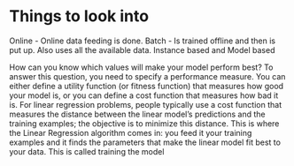 # Things to look into

Online - Online data feeding is done.
Batch - Is trained offline and then is put up. Also uses all the available data.
Instance based and Model based

How can you know which values will make your model perform best? To answer this
question, you need to specify a performance measure. You can either define a utility
function (or fitness function) that measures how good your model is, or you can define
a cost function that measures how bad it is. For linear regression problems, people
typically use a cost function that measures the distance between the linear model’s
predictions and the training examples; the objective is to minimize this distance.
This is where the Linear Regression algorithm comes in: you feed it your training
examples and it finds the parameters that make the linear model fit best to your data.
This is called training the model
